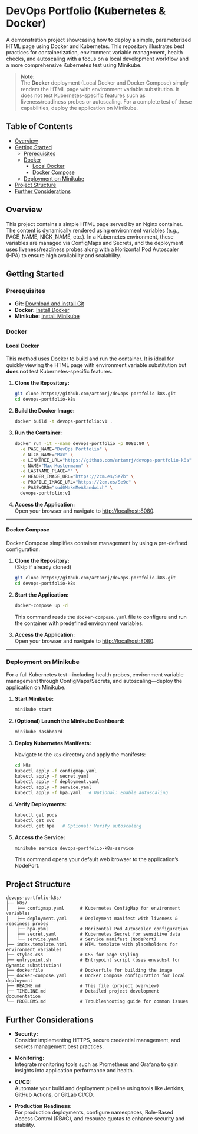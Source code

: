 # DevOps Portfolio (Kubernetes & Docker)

A demonstration project showcasing how to deploy a simple, parameterized HTML page using Docker and Kubernetes. This repository illustrates best practices for containerization, environment variable management, health checks, and autoscaling with a focus on a local development workflow and a more comprehensive Kubernetes test using Minikube.

> **Note:**  
> The **Docker** deployment (Local Docker and Docker Compose) simply renders the HTML page with environment variable substitution. It does not test Kubernetes-specific features such as liveness/readiness probes or autoscaling. For a complete test of these capabilities, deploy the application on Minikube.


## Table of Contents

- [Overview](#overview)
- [Getting Started](#getting-started)
  - [Prerequisites](#prerequisites)
  - [Docker](#docker)
    - [Local Docker](#local-docker)
    - [Docker Compose](#docker-compose)
  - [Deployment on Minikube](#deployment-on-minikube)
- [Project Structure](#project-structure)
- [Further Considerations](#further-considerations)


## Overview

This project contains a simple HTML page served by an Nginx container. The content is dynamically rendered using environment variables (e.g., PAGE_NAME, NICK_NAME, etc.). In a Kubernetes environment, these variables are managed via ConfigMaps and Secrets, and the deployment uses liveness/readiness probes along with a Horizontal Pod Autoscaler (HPA) to ensure high availability and scalability.


## Getting Started

### Prerequisites

- **Git:** [Download and install Git](https://git-scm.com/)
- **Docker:** [Install Docker](https://docs.docker.com/get-docker/)
- **Minikube:** [Install Minikube](https://minikube.sigs.k8s.io/docs/start/)


### Docker

#### Local Docker

This method uses Docker to build and run the container. It is ideal for quickly viewing the HTML page with environment variable substitution but **does not** test Kubernetes-specific features.

1. **Clone the Repository:**

   ```bash
   git clone https://github.com/artamrj/devops-portfolio-k8s.git
   cd devops-portfolio-k8s
   ```

2. **Build the Docker Image:**

   ```bash
   docker build -t devops-portfolio:v1 .
   ```

3. **Run the Container:**

   ```bash
   docker run -it --name devops-portfolio -p 8080:80 \
     -e PAGE_NAME="DevOps Portfolio" \
     -e NICK_NAME="Max" \
     -e LINKTREE_URL="https://github.com/artamrj/devops-portfolio-k8s" \
     -e NAME="Max Mustermann" \
     -e LASTNAME_PLACE="" \
     -e HEADER_IMAGE_URL="https://2cm.es/Se7b" \
     -e PROFILE_IMAGE_URL="https://2cm.es/Se9c" \
     -e PASSWORD="sud0MakeMeASandwich" \
     devops-portfolio:v1
   ```

4. **Access the Application:**  
   Open your browser and navigate to [http://localhost:8080](http://localhost:8080).

---

#### Docker Compose

Docker Compose simplifies container management by using a pre-defined configuration.

1. **Clone the Repository:**  
   (Skip if already cloned)

   ```bash
   git clone https://github.com/artamrj/devops-portfolio-k8s.git
   cd devops-portfolio-k8s
   ```

2. **Start the Application:**

   ```bash
   docker-compose up -d
   ```

   This command reads the `docker-compose.yaml` file to configure and run the container with predefined environment variables.

3. **Access the Application:**  
   Open your browser and navigate to [http://localhost:8080](http://localhost:8080).

---

### Deployment on Minikube

For a full Kubernetes test—including health probes, environment variable management through ConfigMaps/Secrets, and autoscaling—deploy the application on Minikube.

1. **Start Minikube:**

   ```bash
   minikube start
   ```

2. **(Optional) Launch the Minikube Dashboard:**

   ```bash
   minikube dashboard
   ```

3. **Deploy Kubernetes Manifests:**

   Navigate to the `k8s` directory and apply the manifests:

   ```bash
   cd k8s
   kubectl apply -f configmap.yaml
   kubectl apply -f secret.yaml
   kubectl apply -f deployment.yaml
   kubectl apply -f service.yaml
   kubectl apply -f hpa.yaml   # Optional: Enable autoscaling
   ```

4. **Verify Deployments:**

   ```bash
   kubectl get pods
   kubectl get svc
   kubectl get hpa   # Optional: Verify autoscaling
   ```

5. **Access the Service:**

   ```bash
   minikube service devops-portfolio-k8s-service
   ```

   This command opens your default web browser to the application’s NodePort.

## Project Structure

```
devops-portfolio-k8s/
├── k8s/
│   ├── configmap.yaml      # Kubernetes ConfigMap for environment variables
│   ├── deployment.yaml     # Deployment manifest with liveness & readiness probes
│   ├── hpa.yaml            # Horizontal Pod Autoscaler configuration
│   ├── secret.yaml         # Kubernetes Secret for sensitive data
│   └── service.yaml        # Service manifest (NodePort)
├── index.template.html     # HTML template with placeholders for environment variables
├── styles.css              # CSS for page styling
├── entrypoint.sh           # Entrypoint script (uses envsubst for dynamic substitution)
├── dockerfile              # Dockerfile for building the image
├── docker-compose.yaml     # Docker Compose configuration for local deployment
├── README.md               # This file (project overview)
├── TIMELINE.md             # Detailed project development documentation
└── PROBLEMS.md             # Troubleshooting guide for common issues
```

## Further Considerations

- **Security:**  
  Consider implementing HTTPS, secure credential management, and secrets management best practices.

- **Monitoring:**  
  Integrate monitoring tools such as Prometheus and Grafana to gain insights into application performance and health.

- **CI/CD:**  
  Automate your build and deployment pipeline using tools like Jenkins, GitHub Actions, or GitLab CI/CD.

- **Production Readiness:**  
  For production deployments, configure namespaces, Role-Based Access Control (RBAC), and resource quotas to enhance security and stability.
